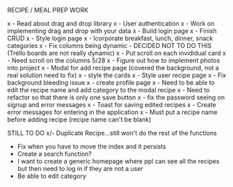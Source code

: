 RECIPE / MEAL PREP WORK

x - Read about drag and drop library
x - User authentication 
x - Work on implementing drag and drop with your data
x - Build login page
x - Finish CRUD
x - Style login page
x - Icorporate breakfast, lunch, dinner, snack categories
x - Fix columns being dynamic - DECIDED NOT TO DO THIS (Trello boards are not really dynamic)
x - Put scroll on each invididual card 
x - Need scroll on the columns 5/28
x - Figure out how to implement photos into project
x - Modal for add recipe page (covered the background, not a real solution need to fix)
x - style the cards 
x - Style user recipe page
x - Fix background bleeding issue
x - create profile page
x - Need to be able to edit the recipe name and add category to the modal recipe
x - Need to refactor so that there is only one save button 
x - fix the password seeing on signup and error messages
x - Toast for saving edited recipes
x - Create error messages for entering in the application
x - Must put a recipe name before adding recipe (recipe name can't be blank)


STILL TO DO
x/- Duplicate Recipe...still won't do the rest of the functions
- Fix when you have to move the index and it persists
- Create a search function? 
- I want to create a generic homepage where ppl can see all the recipes but then need to log in if they are not a user
- Be able to edit category